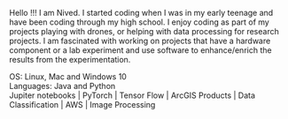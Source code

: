 Hello !!! I am Nived. I started coding when I was in my early teenage and have been coding through my high school. I enjoy coding as part of my projects playing with drones, or helping with data processing for research projects. I am fascinated with working on projects that have a hardware component or a lab experiment and use software to enhance/enrich the results from the experimentation. 

OS: Linux, Mac and Windows 10 <br/>
Languages: Java and Python <br/>
Jupiter notebooks | PyTorch | Tensor Flow | ArcGIS Products | Data Classification | AWS | Image Processing

